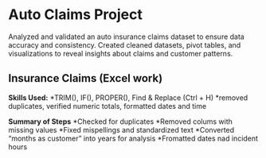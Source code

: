 # Auto Claims Project
Analyzed and validated an auto insurance claims dataset to ensure data accuracy and consistency.
Created cleaned datasets, pivot tables, and visualizations to reveal insights about claims and customer patterns.

## Insurance Claims (Excel work)
**Skills Used:**
  *TRIM(), IF(), PROPER(), Find & Replace (Ctrl + H)
  *removed duplicates, verified numeric totals, formatted dates and time

**Summary of Steps**
  *Checked for duplicates
  *Removed colums with missing values
  *Fixed mispellings and standardized text
  *Converted “months as customer” into years for analysis
  *Fromatted dates nad incident hours
  
